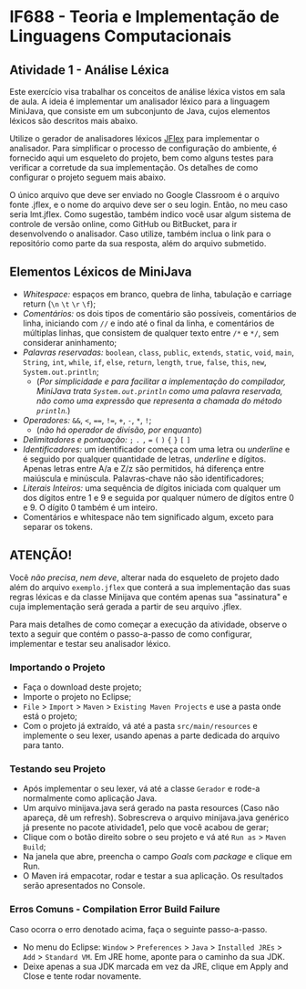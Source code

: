 # IF688 - Teoria e Implementação de Linguagens Computacionais

## Atividade 1 - Análise Léxica

Este exercício visa trabalhar os conceitos de análise léxica vistos em sala de aula. A ideia é implementar um analisador léxico para a linguagem MiniJava, que consiste em um subconjunto de Java, cujos elementos léxicos são descritos mais abaixo. 

Utilize o gerador de analisadores léxicos [JFlex](http://jflex.de) para implementar o analisador. Para simplificar o processo de configuração do ambiente, é fornecido aqui um esqueleto do projeto, bem como alguns testes para verificar a corretude da sua implementação. Os detalhes de como configurar o projeto seguem mais abaixo.

O único arquivo que deve ser enviado no Google Classroom é o arquivo fonte .jflex, e o nome do arquivo deve ser o seu login. Então, no meu caso seria lmt.jflex. Como sugestão, também indico você usar algum sistema de controle de versão online, como GitHub ou BitBucket, para ir desenvolvendo o analisador. Caso utilize, também inclua o link para o repositório como parte da sua resposta, além do arquivo submetido. 

## Elementos Léxicos de MiniJava

- *Whitespace:* espaços em branco, quebra de linha, tabulação e carriage return (`\n` `\t` `\r` `\f`);
- *Comentários:* os dois tipos de comentário são possíveis, comentários de linha, iniciando com `//` e indo até o final da linha, e comentários de múltiplas linhas, que consistem de qualquer texto entre `/*` e `*/`, sem considerar aninhamento;
- *Palavras reservadas:* `boolean`, `class`, `public`, `extends`, `static`, `void`, `main`, `String`, `int`, `while`, `if`, `else`, `return`, `length`, `true`, `false`, `this`, `new`, `System.out.println`; 
  - (_Por simplicidade e para facilitar a implementação do compilador, MiniJava trata `System.out.println` como uma palavra reservada, não como uma expressão que representa a chamada do método `println`._)
- *Operadores:* `&&`, `<`, `==`, `!=`, `+`, `-`, `*`, `!`; 
  - (_não há operador de divisão, por enquanto_)
- *Delimitadores e pontuação:*  `;` `.` `,` `=` `(` `)` `{` `}` `[` `]`
- *Identificadores:* um identificador começa com uma letra ou _underline_ e é seguido por qualquer quantidade de letras, _underline_ e dígitos. Apenas letras entre A/a e Z/z são permitidos, há diferença entre maiúscula e minúscula. Palavras-chave não são identificadores;
- *Literais Inteiros:* uma sequência de dígitos iniciada com qualquer um dos dígitos entre 1 e 9 e seguida por qualquer número de dígitos entre 0 e 9. O dígito 0 também é um inteiro. 
- Comentários e whitespace não tem significado algum, exceto para separar os tokens.

## ATENÇÃO!

Você _não precisa_, *nem deve*, alterar nada do esqueleto de projeto dado além do arquivo `exemplo.jflex` que conterá a sua implementação das suas regras léxicas e da classe Minijava que contém apenas sua "assinatura" e cuja implementação será gerada a partir de seu arquivo .jflex.

Para mais detalhes de como começar a execução da atividade, observe o texto a seguir que contém o passo-a-passo de como configurar, implementar e testar seu analisador léxico. 

### Importando o Projeto
- Faça o download deste projeto;
- Importe o projeto no Eclipse;
- `File` > `Import` > `Maven` > `Existing Maven Projects` e use a pasta onde está o projeto;
- Com o projeto já extraído, vá até a pasta `src/main/resources` e implemente o seu lexer, usando apenas a parte dedicada do arquivo para tanto.

### Testando seu Projeto
- Após implementar o seu lexer, vá até a classe `Gerador` e rode-a normalmente como aplicação Java. 
- Um arquivo minijava.java será gerado na pasta resources (Caso não apareça, dê um refresh). Sobrescreva o arquivo minijava.java genérico já presente no pacote atividade1, pelo que você acabou de gerar;
- Clique com o botão direito sobre o seu projeto e vá até `Run as` > `Maven Build`;
- Na janela que abre, preencha o campo _Goals_ com _package_ e clique em Run.
- O Maven irá empacotar, rodar e testar a sua aplicação. Os resultados serão apresentados no Console. 

### Erros Comuns - Compilation Error Build Failure
Caso ocorra o erro denotado acima, faça o seguinte passo-a-passo.
- No menu do Eclipse: `Window` > `Preferences` > `Java` > `Installed JREs` > `Add` > `Standard VM`. Em JRE home, aponte para o caminho da sua JDK.
- Deixe apenas a sua JDK marcada em vez da JRE, clique em Apply and Close e tente rodar novamente.